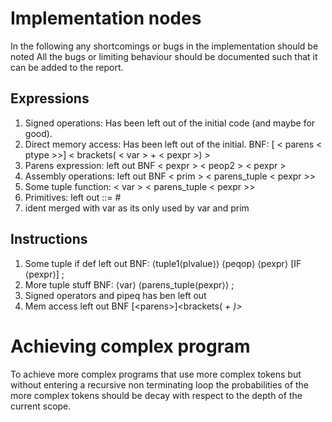 # Implementation nodes

In the following any shortcomings or bugs in the implementation should be noted
All the bugs or limiting behaviour should be documented such that it can be 
added to the report.

## Expressions

1. Signed operations: Has been left out of the initial code (and maybe for good).
2. Direct memory access: Has been left out of the initial. BNF: [ < parens < ptype >>] < brackets( < var > + < pexpr >) >
3. Parens expression: left out BNF < pexpr > < peop2 > < pexpr >
4. Assembly operations: left out BNF < prim > < parens_tuple < pexpr >>
5. Some tuple function: < var > < parens_tuple < pexpr >> 
6. Primitives: left out <prim> ::= # <ident>
7. ident merged with var as its only used by var and prim 


## Instructions

1. Some tuple if def left out BNF: ⟨tuple1⟨plvalue⟩⟩ ⟨peqop⟩ ⟨pexpr⟩ [IF ⟨pexpr⟩] ;
2. More tuple stuff BNF: ⟨var⟩ ⟨parens_tuple⟨pexpr⟩⟩ ;
3. Signed operators and pipeq has ben left out
4. Mem access left out BNF [<parens<ptype>>]<brackets(<var> + <pexpr>)>

# Achieving complex program

To achieve more complex programs that use more complex tokens but without entering a recursive non terminating loop
the probabilities of the more complex tokens should be decay with respect to the depth of the current scope. 


